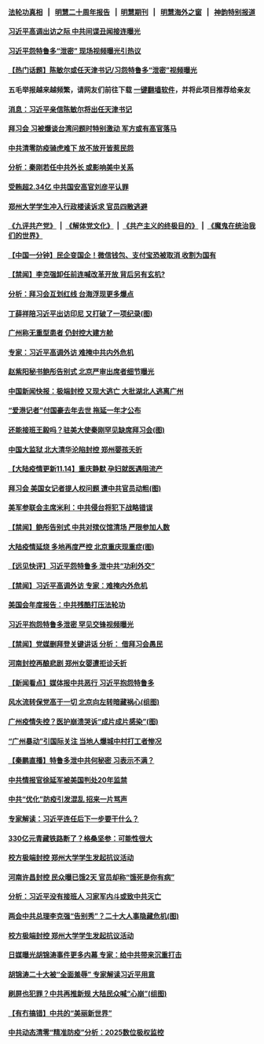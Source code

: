 #### [法轮功真相](https://github.com/gfw-breaker/truth/blob/master/README.md?t=0) &nbsp;&nbsp;|&nbsp;&nbsp; [明慧二十周年报告](https://github.com/gfw-breaker/mh-reports/blob/master/README.md?t=0) &nbsp;&nbsp;|&nbsp;&nbsp;[明慧期刊](https://github.com/gfw-breaker/mh-qikan) &nbsp;&nbsp;|&nbsp;&nbsp; [明慧海外之窗](https://github.com/gfw-breaker/mh-news/blob/master/README.md?t=0) &nbsp;&nbsp;|&nbsp;&nbsp; [神韵特别报道](https://github.com/gfw-breaker/mh-news/blob/master/shenyun.md?t=0)
#### [ 习近平高调出访之际 中共间谍丑闻接连曝光](https://github.com/gfw-breaker/banned-news1/blob/master/pages/prog204/a103576915.md)
#### [ 习近平怨特鲁多“泄密” 现场视频曝光引热议](https://github.com/gfw-breaker/banned-news1/blob/master/pages/prog204/a103576653.md)
#### [ 【热门话题】陈敏尔或任天津书记/习怨特鲁多“泄密”视频曝光](https://github.com/gfw-breaker/banned-news1/blob/master/pages/prog204/a103576920.md)
#### 五毛举报越来越频繁，请网友们前往下载 [一键翻墙软件](https://github.com/gfw-breaker/ssr-accounts)，并将此项目推荐给亲友
#### [ 消息：习近平亲信陈敏尔将出任天津书记](https://github.com/gfw-breaker/banned-news1/blob/master/pages/prog204/a103576863.md)
#### [ 拜习会 习被爆谈台湾问题时特别激动 军方或有高官落马](https://github.com/gfw-breaker/banned-news1/blob/master/pages/prog204/a103576738.md)
#### [ 中共清零防疫骑虎难下 放不放开皆惹民怨](https://github.com/gfw-breaker/banned-news1/blob/master/pages/prog204/a103576878.md)
#### [ 分析：秦刚若任中共外长 或影响美中关系](https://github.com/gfw-breaker/banned-news1/blob/master/pages/prog204/a103576822.md)
#### [ 受贿超2.34亿 中共国安高官刘彦平认罪](https://github.com/gfw-breaker/banned-news1/blob/master/pages/prog204/a103576882.md)
#### [ 郑州大学学生冲入行政楼读诉求 官员四散逃避](https://github.com/gfw-breaker/banned-news1/blob/master/pages/prog204/a103576379.md)
#### [《九评共产党》](https://github.com/begood0513/9ping.md/blob/master/README.md) &nbsp;|&nbsp; [《解体党文化》](../../../../jtdwh.md/blob/master/README.md)  &nbsp;|&nbsp; [《共产主义的终极目的》](../../../../gczydzjmd.md/blob/master/README.md) &nbsp;|&nbsp; [《魔鬼在统治我们的世界》](../../../../mgztzwmdsj.md/blob/master/README.md) 
#### [ 【中国一分钟】民企变国企！微信钱包、支付宝恐被取消 收割为国有](https://github.com/gfw-breaker/banned-news1/blob/master/pages/prog204/a103576731.md)
#### [ 【禁闻】李克强卸任前连喊改革开放 背后另有玄机?](https://github.com/gfw-breaker/banned-news1/blob/master/pages/prog204/a103576240.md)
#### [ 分析：拜习会互划红线 台海浮现更多爆点](https://github.com/gfw-breaker/banned-news1/blob/master/pages/prog204/a103576823.md)
#### [ 丁薛祥陪习近平出访印尼 又打破了一项纪录(图)](https://github.com/gfw-breaker/banned-news1/blob/master/pages/p2/1021847.md)
#### [ 广州称无重型患者 仍封控大建方舱](https://github.com/gfw-breaker/banned-news1/blob/master/pages/prog204/a103576940.md)
#### [ 专家：习近平高调外访 难掩中共内外危机](https://github.com/gfw-breaker/banned-news1/blob/master/pages/nsc413/n13867427.md)
#### [ 赵紫阳秘书鲍彤告别式 北京严审出席者细节曝光](https://github.com/gfw-breaker/banned-news1/blob/master/pages/prog204/a103576650.md)
#### [ 中国新闻快报：极端封控 又现大逃亡 大批湖北人逃离广州](https://github.com/gfw-breaker/banned-news1/blob/master/pages/prog204/a103576727.md)
#### [ “爱港记者”付国豪去年去世 拖延一年才公布](https://github.com/gfw-breaker/banned-news1/blob/master/pages/prog204/a103577022.md)
#### [ 还能接班王毅吗？驻美大使秦刚罕见缺席拜习会(图)](https://github.com/gfw-breaker/banned-news1/blob/master/pages/p2/1021808.md)
#### [ 中国大监狱 北大清华沦陷封控 郑州婴孩夭折](https://github.com/gfw-breaker/banned-news1/blob/master/pages/prog204/a103576729.md)
#### [ 【大陆疫情更新11.14】重庆静默 孕妇就医遇阻流产](https://github.com/gfw-breaker/banned-news1/blob/master/pages/prog204/a103574272.md)
#### [ 拜习会 美国女记者提人权问题 遭中共官员动粗(图)](https://github.com/gfw-breaker/banned-news1/blob/master/pages/p2/1021748.md)
#### [ 美军参联会主席米利：中共侵台将犯下战略错误](https://github.com/gfw-breaker/banned-news1/blob/master/pages/prog204/a103576836.md)
#### [ 【禁闻】鲍彤告别式 中共对殡仪馆清场 严限参加人数](https://github.com/gfw-breaker/banned-news1/blob/master/pages/prog204/a103576243.md)
#### [ 大陆疫情延烧 多地再度严控 北京重庆现重症(图)](https://github.com/gfw-breaker/banned-news1/blob/master/pages/p1/1021905.md)
#### [ 【远见快评】习近平怨特鲁多 泄中共“功利外交”](https://github.com/gfw-breaker/banned-news1/blob/master/pages/nsc413/n13867363.md)
#### [ 【禁闻】习近平高调外访 专家：难掩内外危机](https://github.com/gfw-breaker/banned-news1/blob/master/pages/prog204/a103577066.md)
#### [ 美国会年度报告：中共残酷打压法轮功](https://github.com/gfw-breaker/banned-news1/blob/master/pages/prog204/a103576870.md)
#### [ 习近平抱怨特鲁多泄密 罕见交锋视频曝光](https://github.com/gfw-breaker/banned-news1/blob/master/pages/nf4514/n13867231.md)
#### [ 【禁闻】党媒删拜登关键讲话 分析： 借拜习会愚民](https://github.com/gfw-breaker/banned-news1/blob/master/pages/prog204/a103576238.md)
#### [ 河南封控再酿悲剧 郑州女婴遭拒诊夭折](https://github.com/gfw-breaker/banned-news1/blob/master/pages/prog204/a103576934.md)
#### [ 【新闻看点】媒体报中共恶行 习近平抱怨特鲁多](https://github.com/gfw-breaker/banned-news1/blob/master/pages/nsc413/n13867320.md)
#### [ 风水流转保党高于一切 北京向左转暗藏祸心(组图)](https://github.com/gfw-breaker/banned-news1/blob/master/pages/p2/1020909.md)
#### [ 广州疫情失控？医护崩溃哭诉“成片成片感染”(图)](https://github.com/gfw-breaker/banned-news1/blob/master/pages/p1/1021914.md)
#### [ “广州暴动”引国际关注 当地人爆城中村打工者惨况](https://github.com/gfw-breaker/banned-news1/blob/master/pages/soh5/672087.md)
#### [ 【秦鹏直播】特鲁多泄中共何秘密 习表示不满？](https://github.com/gfw-breaker/banned-news1/blob/master/pages/nsc413/n13867353.md)
#### [ 中共情报官徐延军被美国判处20年监禁](https://github.com/gfw-breaker/banned-news1/blob/master/pages/prog204/a103576510.md)
#### [ 中共“优化”防疫引发混乱 招来一片骂声](https://github.com/gfw-breaker/banned-news1/blob/master/pages/prog204/a103576315.md)
#### [ 专家解读：习近平连任后下一步要干什么？](https://github.com/gfw-breaker/banned-news1/blob/master/pages/prog204/a103575984.md)
#### [ 330亿元青藏铁路断了？格桑坚参：可能性很大](https://github.com/gfw-breaker/banned-news1/blob/master/pages/soh5/672147.md)
#### [ 校方极端封控 郑州大学学生发起抗议活动](https://github.com/gfw-breaker/banned-news1/blob/master/pages/nf4514/n13867620.md)
#### [ 河南许昌封控 民众曝已饿2天 官员却称“饿死是你有病”](https://github.com/gfw-breaker/banned-news1/blob/master/pages/prog204/a103576483.md)
#### [ 分析：习近平没有接班人 习家军内斗或致中共灭亡](https://github.com/gfw-breaker/banned-news1/blob/master/pages/prog204/a103574448.md)
#### [ 两会中共总理李克强“告别秀”？二十大人事隐藏危机(图)](https://github.com/gfw-breaker/banned-news1/blob/master/pages/p2/999667.md)
#### [ 校方极端封控 郑州大学学生发起抗议活动](https://github.com/gfw-breaker/banned-news1/blob/master/pages/nsc413/n13867620.md)
#### [ 日媒曝光胡锦涛事件更多内幕 专家：给中共带来沉重打击](https://github.com/gfw-breaker/banned-news1/blob/master/pages/prog204/a103572385.md)
#### [ 胡锦涛二十大被“全面羞辱” 专家解读习近平用意](https://github.com/gfw-breaker/banned-news1/blob/master/pages/prog204/a103572493.md)
#### [ 刷屏也犯罪？中共再推新规 大陆民众喊“心崩”(组图)](https://github.com/gfw-breaker/banned-news1/blob/master/pages/p1/1021860.md)
#### [ 【有冇搞错】中共的“美丽新世界”](https://github.com/gfw-breaker/banned-news1/blob/master/pages/nsc413/n13867722.md)
#### [ 中共动态清零“精准防疫”分析：2025数位极权监控](https://github.com/gfw-breaker/banned-news1/blob/master/pages/prog204/a103576361.md)
